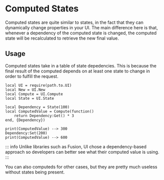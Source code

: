 # Computed States

Computed states are quite similar to states, in the fact that they can dynamically change properties in your UI. The main difference here is that, whenever a dependency of the computed state is changed, the computed state will be recalculated to retrieve the new final value.

## Usage

Computed states take in a table of state depedencies. This is because the final result of the computed depends on at least one state to change in order to fulfill the request.

```luau
local UI = require(path.to.UI)
local New = UI.New
local Compute = UI.Compute
local State = UI.State

local Dependency = State(100)
local ComputedValue = Compute(function()
    return Dependency:Get() * 3
end, {Dependency})

print(ComputedValue) --> 300
Dependency:Set(200)
print(ComputedValue) --> 600
```

::: info
Unlike libraries such as Fusion, UI chose a dependency-based approach so developers can better see what their computed value is using.
:::

You can also computeds for other cases, but they are pretty much useless without states being present.
